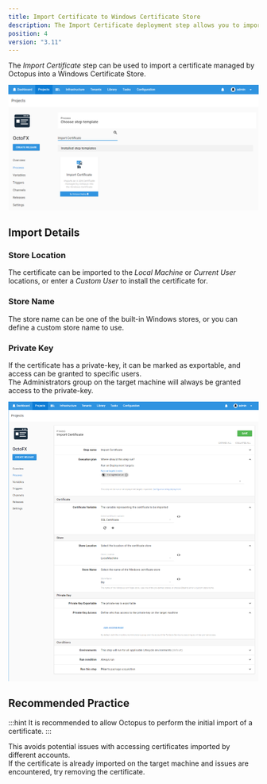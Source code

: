 ```yaml
---
title: Import Certificate to Windows Certificate Store 
description: The Import Certificate deployment step allows you to import a certificate managed by Octopus into one of the Windows Certificate Stores as part of a deployment process 
position: 4 
version: "3.11"
---
```


The *Import Certificate* step can be used to import a certificate managed by Octopus into a Windows Certificate Store.

![](import-certificate-step-select.png "width=500")

## Import Details 

### Store Location
The certificate can be imported to the *Local Machine* or *Current User* locations, or enter a *Custom User* to install the certificate for.

### Store Name
The store name can be one of the built-in Windows stores, or you can define a custom store name to use.

### Private Key
If the certificate has a private-key, it can be marked as exportable, and access can be granted to specific users.   
The Administrators group on the target machine will always be granted access to the private-key.

![](import-certificate-step-edit.png "width=500")

## Recommended Practice

:::hint
It is recommended to allow Octopus to perform the initial import of a certificate. 
:::

This avoids potential issues with accessing certificates imported by different accounts.      
If the certificate is already imported on the target machine and issues are encountered, try removing the certificate.    
